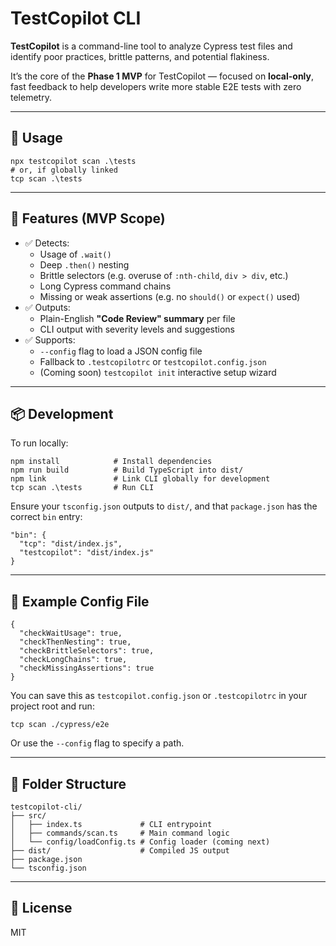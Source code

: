 # TestCopilot CLI

**TestCopilot** is a command-line tool to analyze Cypress test files and identify poor practices, brittle patterns, and potential flakiness.

It’s the core of the **Phase 1 MVP** for TestCopilot — focused on **local-only**, fast feedback to help developers write more stable E2E tests with zero telemetry.

---

## 🚀 Usage

```
npx testcopilot scan .\tests
# or, if globally linked
tcp scan .\tests
```

---

## 🧰 Features (MVP Scope)

- ✅ Detects:
  - Usage of `.wait()`
  - Deep `.then()` nesting
  - Brittle selectors (e.g. overuse of `:nth-child`, `div > div`, etc.)
  - Long Cypress command chains
  - Missing or weak assertions (e.g. no `should()` or `expect()` used)
- ✅ Outputs:
  - Plain-English **"Code Review" summary** per file
  - CLI output with severity levels and suggestions
- ✅ Supports:
  - `--config` flag to load a JSON config file
  - Fallback to `.testcopilotrc` or `testcopilot.config.json`
  - (Coming soon) `testcopilot init` interactive setup wizard

---

## 📦 Development

To run locally:

```
npm install            # Install dependencies
npm run build          # Build TypeScript into dist/
npm link               # Link CLI globally for development
tcp scan .\tests       # Run CLI
```

Ensure your `tsconfig.json` outputs to `dist/`, and that `package.json` has the correct `bin` entry:

```
"bin": {
  "tcp": "dist/index.js",
  "testcopilot": "dist/index.js"
}
```

---

## 🧪 Example Config File

```
{
  "checkWaitUsage": true,
  "checkThenNesting": true,
  "checkBrittleSelectors": true,
  "checkLongChains": true,
  "checkMissingAssertions": true
}
```

You can save this as `testcopilot.config.json` or `.testcopilotrc` in your project root and run:

```
tcp scan ./cypress/e2e
```

Or use the `--config` flag to specify a path.

---

## 🧱 Folder Structure

```
testcopilot-cli/
├── src/
│   ├── index.ts             # CLI entrypoint
│   ├── commands/scan.ts     # Main command logic
│   └── config/loadConfig.ts # Config loader (coming next)
├── dist/                    # Compiled JS output
├── package.json
└── tsconfig.json
```

---

## 📄 License

MIT
